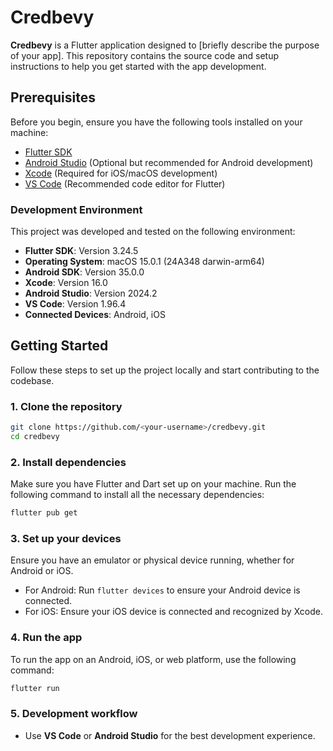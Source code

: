 # Credbevy

**Credbevy** is a Flutter application designed to [briefly describe the purpose of your app]. This repository contains the source code and setup instructions to help you get started with the app development.

## Prerequisites

Before you begin, ensure you have the following tools installed on your machine:

- [Flutter SDK](https://flutter.dev/docs/get-started/install)
- [Android Studio](https://developer.android.com/studio) (Optional but recommended for Android development)
- [Xcode](https://developer.apple.com/xcode/) (Required for iOS/macOS development)
- [VS Code](https://code.visualstudio.com/) (Recommended code editor for Flutter)

### Development Environment

This project was developed and tested on the following environment:

- **Flutter SDK**: Version 3.24.5
- **Operating System**: macOS 15.0.1 (24A348 darwin-arm64)
- **Android SDK**: Version 35.0.0
- **Xcode**: Version 16.0
- **Android Studio**: Version 2024.2
- **VS Code**: Version 1.96.4
- **Connected Devices**: Android, iOS

## Getting Started

Follow these steps to set up the project locally and start contributing to the codebase.

### 1. Clone the repository

```bash
git clone https://github.com/<your-username>/credbevy.git
cd credbevy
```

### 2. Install dependencies

Make sure you have Flutter and Dart set up on your machine. Run the following command to install all the necessary dependencies:

```bash
flutter pub get
```

### 3. Set up your devices

Ensure you have an emulator or physical device running, whether for Android or iOS.

- For Android: Run `flutter devices` to ensure your Android device is connected.
- For iOS: Ensure your iOS device is connected and recognized by Xcode.

### 4. Run the app

To run the app on an Android, iOS, or web platform, use the following command:

```bash
flutter run
```

### 5. Development workflow

- Use **VS Code** or **Android Studio** for the best development experience.